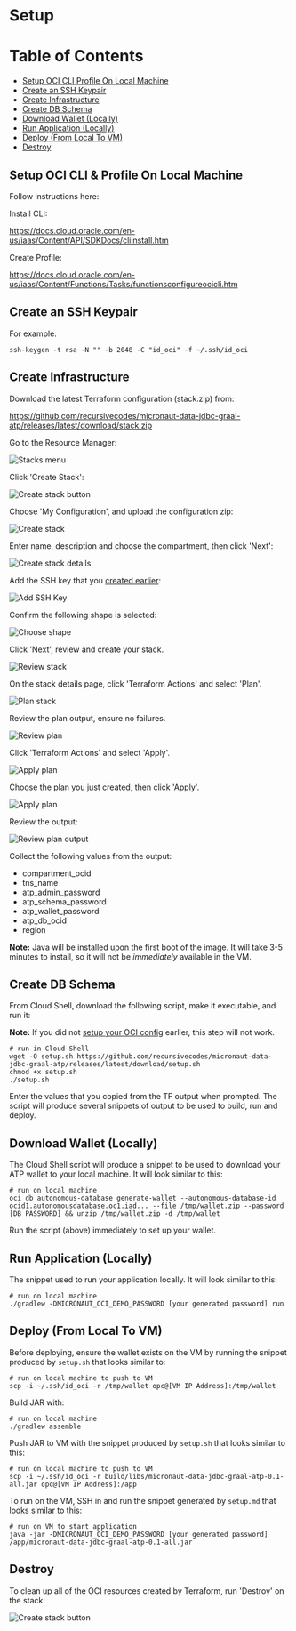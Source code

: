 # Setup

Table of Contents
=================

  * [Setup OCI CLI Profile On Local Machine](#setup-oci-cli-profile-on-local-machine)
  * [Create an SSH Keypair](#create-an-ssh-keypair)
  * [Create Infrastructure](#create-infrastructure)
  * [Create DB Schema](#create-db-schema)
  * [Download Wallet (Locally)](#download-wallet-locally)
  * [Run Application (Locally)](#run-application-locally)
  * [Deploy (From Local To VM)](#deploy-from-local-to-vm)
  * [Destroy](#destroy)

## Setup OCI CLI & Profile On Local Machine

Follow instructions here:

Install CLI:

https://docs.cloud.oracle.com/en-us/iaas/Content/API/SDKDocs/cliinstall.htm

Create Profile:

https://docs.cloud.oracle.com/en-us/iaas/Content/Functions/Tasks/functionsconfigureocicli.htm

## Create an SSH Keypair

For example:

```shell script
ssh-keygen -t rsa -N "" -b 2048 -C "id_oci" -f ~/.ssh/id_oci
```

## Create Infrastructure

Download the latest Terraform configuration (stack.zip) from: 

https://github.com/recursivecodes/micronaut-data-jdbc-graal-atp/releases/latest/download/stack.zip

Go to the Resource Manager:

![Stacks menu](images/resource_manager_link.png)

Click 'Create Stack':

![Create stack button](images/create_stack_btn.png)

Choose 'My Configuration', and upload the configuration zip:

![Create stack](images/stack_info_1.png)

Enter name, description and choose the compartment, then click 'Next':

![Create stack details](images/stack_info_2.png)

Add the SSH key that you [created earlier](#create-an-ssh-keypair):

![Add SSH Key](images/choose_ssh_key.png)

Confirm the following shape is selected:

![Choose shape](images/choose_shape.png)

Click 'Next', review and create your stack.

![Review stack](images/stack_var_4.png)

On the stack details page, click 'Terraform Actions' and select 'Plan'.

![Plan stack](images/stack_plan.png)

Review the plan output, ensure no failures.

![Review plan](images/plan_log.png)

Click 'Terraform Actions' and select 'Apply'.

![Apply plan](images/stack_apply.png)

Choose the plan you just created, then click 'Apply'.

![Apply plan](images/stack_apply_2.png)

Review the output:

![Review plan output](images/tf_output.png)

Collect the following values from the output:

* compartment_ocid
* tns_name
* atp_admin_password
* atp_schema_password
* atp_wallet_password
* atp_db_ocid
* region

**Note:** Java will be installed upon the first boot of the image. It will take 3-5 minutes to install, so it will not be *immediately* available in the VM.

## Create DB Schema

From Cloud Shell, download the following script, make it executable, and run it:

**Note:** If you did not [setup your OCI config](#setup-oci-cli-profile-on-local-machine) earlier, this step will not work.

```shell script
# run in Cloud Shell
wget -O setup.sh https://github.com/recursivecodes/micronaut-data-jdbc-graal-atp/releases/latest/download/setup.sh
chmod +x setup.sh
./setup.sh
```

Enter the values that you copied from the TF output when prompted. The script will produce several snippets of output to be used to build, run and deploy.

## Download Wallet (Locally)

The Cloud Shell script will produce a snippet to be used to download your ATP wallet to your local machine. It will look similar to this:

```shell script
# run on local machine
oci db autonomous-database generate-wallet --autonomous-database-id ocid1.autonomousdatabase.oc1.iad... --file /tmp/wallet.zip --password [DB PASSWORD] && unzip /tmp/wallet.zip -d /tmp/wallet
```

Run the script (above) immediately to set up your wallet.

## Run Application (Locally)
 
The snippet used to run your application locally. It will look similar to this:

```shell script
# run on local machine
./gradlew -DMICRONAUT_OCI_DEMO_PASSWORD [your generated password] run
```
## Deploy (From Local To VM)

Before deploying, ensure the wallet exists on the VM by running the snippet produced by `setup.sh` that looks similar to:

```shell script
# run on local machine to push to VM
scp -i ~/.ssh/id_oci -r /tmp/wallet opc@[VM IP Address]:/tmp/wallet
```

Build JAR with:

```shell script
# run on local machine
./gradlew assemble
```

Push JAR to VM with the snippet produced by `setup.sh` that looks similar to this:

```shell script
# run on local machine to push to VM
scp -i ~/.ssh/id_oci -r build/libs/micronaut-data-jdbc-graal-atp-0.1-all.jar opc@[VM IP Address]:/app
```

To run on the VM, SSH in and run the snippet generated by `setup.md` that looks similar to this:
```shell script
# run on VM to start application
java -jar -DMICRONAUT_OCI_DEMO_PASSWORD [your generated password] /app/micronaut-data-jdbc-graal-atp-0.1-all.jar
```

## Destroy

To clean up all of the OCI resources created by Terraform, run 'Destroy' on the stack:

![Create stack button](images/destroy_stack.png)
